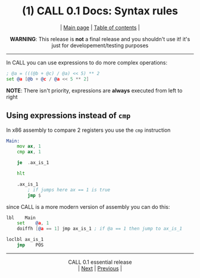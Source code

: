 <div align="center">

# (1) CALL 0.1 Docs: Syntax rules

| [Main page](../README.md) | [Table of contents](./README.md) |

**WARNING**: This release is **not** a final release and you shouldn't use it!
it's just for developement/testing purposes

</div>
<hr>

In CALL you can use expressions to do more complex operations:
```asm
; @a = (((@b + @c) / @a) << 5) ** 2
set @a [@b + @c / @a << 5 ** 2]
```
**NOTE**: There isn't priority, expressions are **always** executed from
left to right

## Using expressions instead of `cmp`
In x86 assembly to compare 2 registers you use the `cmp` instruction
```asm
Main:
    mov ax, 1
    cmp ax, 1

    je  .ax_is_1

    hlt

    .ax_is_1
        ; if jumps here ax == 1 is true
        jmp $
```
since CALL is a more modern version of assembly you can do this:
```asm
lbl    Main
    set    @a, 1
    doiffh [@a == 1] jmp ax_is_1 ; if @a == 1 then jump to ax_is_1

loclbl ax_is_1
    jmp    POS

```

<hr>
<div align="center">

CALL 0.1 essential release<BR>
| [Next](../README.md) | [Previous](./README.md) |

</div>
